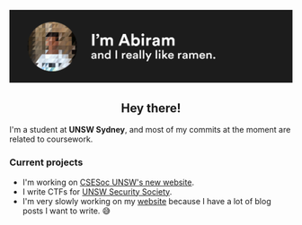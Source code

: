 ![](https://raw.githubusercontent.com/abiramen/abiramen/master/intro.png)
<h2><center>Hey there!</center></h3>
I'm a student at <strong>UNSW Sydney</strong>, and most of my commits at the moment are related to coursework. 
<h3>Current projects</h3>
<ul>
<li>I'm working on <a href = "https://github.com/csesoc/csesoc.unsw.edu.au">CSESoc UNSW's new website</a>.</li>
<li>I write CTFs for <a href = "https://unswsecurity.com">UNSW Security Society</a>.</li>
<li>I'm very slowly working on my <a href="https://www.abiram.me">website</a> because I have a lot of blog posts I want to write. 😅</li>
</ul>
